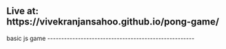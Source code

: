 <h2>Live at: https://vivekranjansahoo.github.io/pong-game/</h2>
basic js game
-----------------------------------------------------
